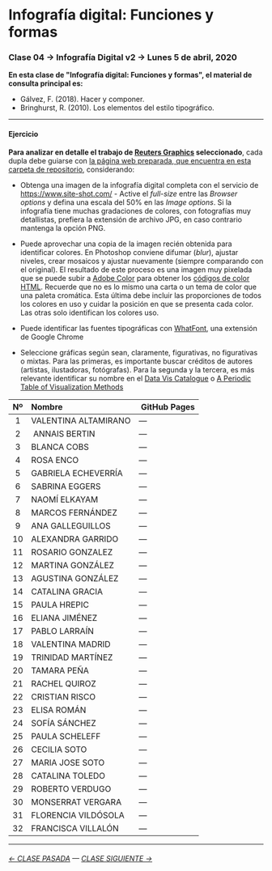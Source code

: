 # Infografía digital: Funciones y formas

### Clase 04 → Infografía Digital v2 → Lunes 5 de abril, 2020
 
**En esta clase de "Infografía digital: Funciones y formas", el material de consulta principal es:**

- Gálvez, F. (2018). Hacer y componer. 
- Bringhurst, R. (2010). Los elementos del estilo tipográfico. 

- - - - - - - 

#### Ejercicio

**Para analizar en detalle el trabajo de [Reuters Graphics](https://graphics.reuters.com/) seleccionado**, cada dupla debe guiarse con [la página web preparada, que encuentra en esta carpeta de repositorio](https://profesorfaco.github.io/dno075-2021-1/clase-04/), considerando: 

- Obtenga una imagen de la infografía digital completa con el servicio de https://www.site-shot.com/ - Active el *full-size* entre las *Browser options* y defina una escala del 50% en las *Image options*. Si la infografía tiene muchas gradaciones de colores, con fotografías muy detallistas, prefiera la extensión de archivo JPG, en caso contrario mantenga la opción PNG. 

- Puede aprovechar una copia de la imagen recién obtenida para identificar colores. En Photoshop conviene difumar (*blur*), ajustar niveles, crear mosaicos y ajustar nuevamente (siempre comparando con el original). El resultado de este proceso es una imagen muy pixelada que se puede subir a [Adobe Color](https://color.adobe.com/es/create/image) para obtener los [códigos de color HTML](https://htmlcolorcodes.com/es/). Recuerde que no es lo mismo una carta o un tema de color que una paleta cromática. Esta última debe incluir las proporciones de todos los colores en uso y cuidar la posición en que se presenta cada color. Las otras solo identifican los colores uso.

- Puede identificar las fuentes tipográficas con [WhatFont](https://chrome.google.com/webstore/detail/whatfont/jabopobgcpjmedljpbcaablpmlmfcogm), una extensión de Google Chrome

- Seleccione gráficas según sean, claramente, figurativas, no figurativas o mixtas. Para las primeras, es importante buscar créditos de autores (artistas, ilustadoras, fotógrafas). Para la segunda y la tercera, es más relevante identificar su nombre en el [Data Vis Catalogue](https://datavizcatalogue.com/ES/buscar.html) o [A Periodic Table of Visualization Methods](https://www.visual-literacy.org/periodic_table/periodic_table.html)


| Nº   | Nombre | GitHub Pages |
|:-----:|:-----|:-------------|
| 1  | VALENTINA ALTAMIRANO | — |
| 2  | ANNAIS BERTIN | — |
| 3  | BLANCA COBS | — |
| 4	 | ROSA ENCO | — |
| 5	 | GABRIELA ECHEVERRÍA | — |
| 6	 | SABRINA EGGERS | — |
| 7	 | NAOMÍ ELKAYAM | — |
| 8	 | MARCOS FERNÁNDEZ | — |
| 9	 |  ANA GALLEGUILLOS | — |
| 10 |	ALEXANDRA GARRIDO | — |
| 11 |	ROSARIO GONZALEZ | — |
| 12 |	MARTINA GONZÁLEZ | — |
| 13 |	AGUSTINA GONZÁLEZ | — |
| 14 |	CATALINA GRACIA | — |
| 15 |	PAULA HREPIC | — |
| 16 |	ELIANA JIMÉNEZ | — |
| 17 |	PABLO LARRAÍN | — |
| 18 |	VALENTINA MADRID | — |
| 19 |	TRINIDAD MARTÍNEZ | — |
| 20 |	TAMARA PEÑA | — |
| 21 |	RACHEL QUIROZ | — |
| 22 |	CRISTIAN RISCO | — |
| 23 |	ELISA ROMÁN | — |
| 24 |	SOFÍA SÁNCHEZ | — |
| 25 |	PAULA SCHELEFF | — |
| 26 |	CECILIA SOTO | — |
| 27 |	MARIA JOSE SOTO | — |
| 28 |	CATALINA TOLEDO | — |
| 29 |	ROBERTO VERDUGO | — |
| 30 |	MONSERRAT VERGARA | — |
| 31 |	FLORENCIA VILDÓSOLA | — |
| 32 |	FRANCISCA VILLALÓN | — |

- - - - - - - 

###### [← CLASE PASADA](https://github.com/profesorfaco/dno075-2021-1/tree/main/clase-03) — [CLASE SIGUIENTE →](https://github.com/profesorfaco/dno075-2021-1/tree/main/clase-05) 
